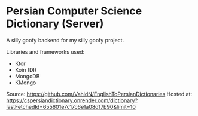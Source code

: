 # Persian Computer Science Dictionary (Server)

A silly goofy backend for my silly goofy project.

Libraries and frameworks used:
- Ktor
- Koin (DI)
- MongoDB
- KMongo


Source: https://github.com/VahidN/EnglishToPersianDictionaries
Hosted at: https://cspersiandictionary.onrender.com/dictionary?lastFetchedId=655601e7c17c6e1a08d17b90&limit=10
